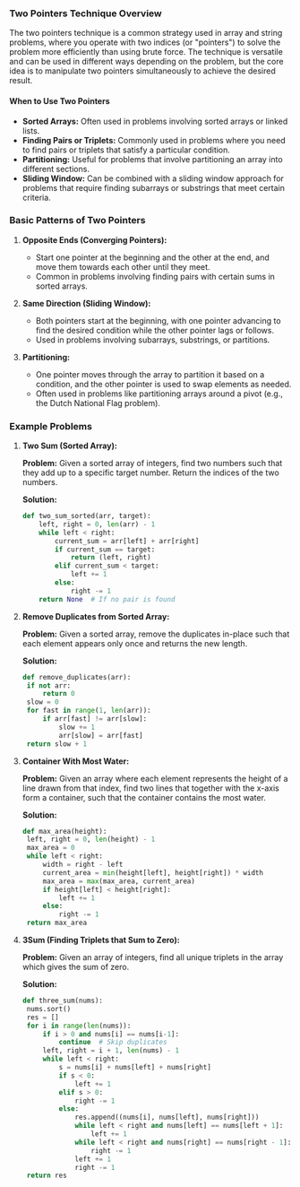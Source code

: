 ### Two Pointers Technique Overview

The two pointers technique is a common strategy used in array and string problems, where you operate with two indices (or "pointers") to solve the problem more efficiently than using brute force. The technique is versatile and can be used in different ways depending on the problem, but the core idea is to manipulate two pointers simultaneously to achieve the desired result.

#### When to Use Two Pointers

- **Sorted Arrays:** Often used in problems involving sorted arrays or linked lists.
- **Finding Pairs or Triplets:** Commonly used in problems where you need to find pairs or triplets that satisfy a particular condition.
- **Partitioning:** Useful for problems that involve partitioning an array into different sections.
- **Sliding Window:** Can be combined with a sliding window approach for problems that require finding subarrays or substrings that meet certain criteria.

### Basic Patterns of Two Pointers

1. **Opposite Ends (Converging Pointers):**
   - Start one pointer at the beginning and the other at the end, and move them towards each other until they meet.
   - Common in problems involving finding pairs with certain sums in sorted arrays.

2. **Same Direction (Sliding Window):**
   - Both pointers start at the beginning, with one pointer advancing to find the desired condition while the other pointer lags or follows.
   - Used in problems involving subarrays, substrings, or partitions.

3. **Partitioning:**
   - One pointer moves through the array to partition it based on a condition, and the other pointer is used to swap elements as needed.
   - Often used in problems like partitioning arrays around a pivot (e.g., the Dutch National Flag problem).

### Example Problems

1. **Two Sum (Sorted Array):**

   **Problem:** Given a sorted array of integers, find two numbers such that they add up to a specific target number. Return the indices of the two numbers.

   **Solution:**

   ```python
   def two_sum_sorted(arr, target):
       left, right = 0, len(arr) - 1
       while left < right:
           current_sum = arr[left] + arr[right]
           if current_sum == target:
               return (left, right)
           elif current_sum < target:
               left += 1
           else:
               right -= 1
       return None  # If no pair is found
    ```

2. **Remove Duplicates from Sorted Array:**

   **Problem:** Given a sorted array, remove the duplicates in-place such that each element appears only once and returns the new length.

   **Solution:**

   ```python
   def remove_duplicates(arr):
    if not arr:
        return 0
    slow = 0
    for fast in range(1, len(arr)):
        if arr[fast] != arr[slow]:
            slow += 1
            arr[slow] = arr[fast]
    return slow + 1
    ```
3. **Container With Most Water:**

   **Problem:** Given an array where each element represents the height of a line drawn from that index, find two lines that together with the x-axis form a container, such that the container contains the most water.

   **Solution:**

   ```python
   def max_area(height):
    left, right = 0, len(height) - 1
    max_area = 0
    while left < right:
        width = right - left
        current_area = min(height[left], height[right]) * width
        max_area = max(max_area, current_area)
        if height[left] < height[right]:
            left += 1
        else:
            right -= 1
    return max_area
    ```
4. **3Sum (Finding Triplets that Sum to Zero):**

   **Problem:** Given an array of integers, find all unique triplets in the array which gives the sum of zero.

   **Solution:**

   ```python
   def three_sum(nums):
    nums.sort()
    res = []
    for i in range(len(nums)):
        if i > 0 and nums[i] == nums[i-1]:
            continue  # Skip duplicates
        left, right = i + 1, len(nums) - 1
        while left < right:
            s = nums[i] + nums[left] + nums[right]
            if s < 0:
                left += 1
            elif s > 0:
                right -= 1
            else:
                res.append((nums[i], nums[left], nums[right]))
                while left < right and nums[left] == nums[left + 1]:
                    left += 1
                while left < right and nums[right] == nums[right - 1]:
                    right -= 1
                left += 1
                right -= 1
    return res

    ```

